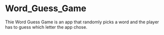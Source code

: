# Word_Guess_Game
Thie Word Guess Game is an app that randomly picks a word and the player has to guess which letter the app chose.
